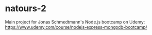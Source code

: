 # natours-2

Main project for Jonas Schmedtmann's Node.js bootcamp on Udemy: https://www.udemy.com/course/nodejs-express-mongodb-bootcamp/
